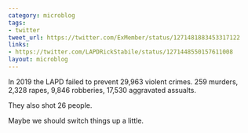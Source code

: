 ```yaml
---
category: microblog
tags:
- twitter
tweet_url: https://twitter.com/ExMember/status/1271481883453317122
links:
- https://twitter.com/LAPDRickStabile/status/1271448550157611008
layout: microblog
---
```

In 2019 the LAPD failed to prevent 29,963 violent crimes. 259 murders, 2,328 rapes, 9,846 robberies, 17,530 aggravated assualts.

They also shot 26 people.

Maybe we should switch things up a little.
